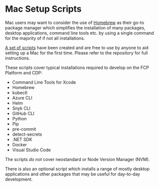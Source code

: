 # Mac Setup Scripts
Mac users may want to consider the use of [Homebrew](https://brew.sh/) as their go-to package manager which simplifies the installation of many packages, desktop applications, command line tools etc. by using a single command for the majority of if not all installations.

[A set of scripts](https://github.com/rtasalem/dffc-mac-scripts) have been created and are free to use by anyone to aid setting up a Mac for the first time. Please refer to the repository for full instructions. 

These scripts cover typical installations required to develop on the FCP Platform and CDP:

- Command Line Tools for Xcode
- Homebrew
- kubectl 
- Azure CLI 
- Helm
- Snyk CLI
- GitHub CLI
- Python
- Pip
- pre-commit 
- detect-secrets
- .NET SDK
- Docker
- Visual Studio Code

The scripts *do not* cover neostandard or Node Version Manager (NVM).

There is also an optional script which installs a range of mostly desktop applications and other packages that may be useful for day-to-day development.
